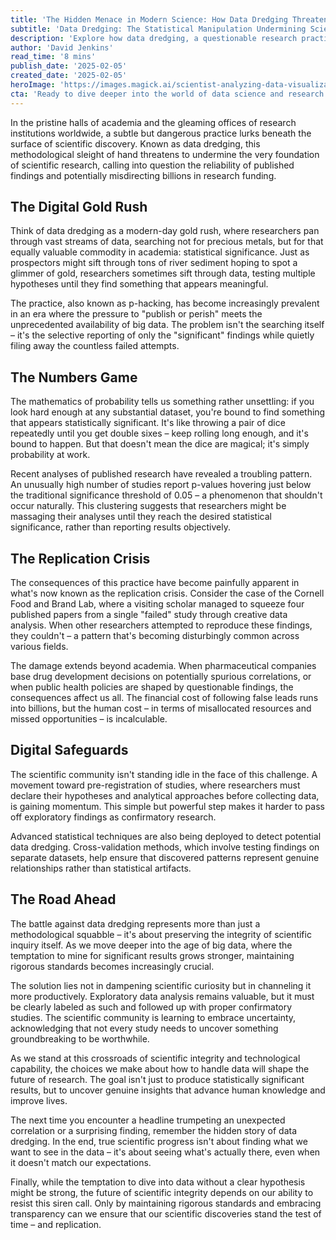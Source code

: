 ```yaml
---
title: 'The Hidden Menace in Modern Science: How Data Dredging Threatens Research Integrity'
subtitle: 'Data Dredging: The Statistical Manipulation Undermining Scientific Research'
description: 'Explore how data dredging, a questionable research practice, threatens scientific integrity in the age of big data. Learn about the replication crisis, statistical manipulation, and the steps being taken to safeguard research quality.'
author: 'David Jenkins'
read_time: '8 mins'
publish_date: '2025-02-05'
created_date: '2025-02-05'
heroImage: 'https://images.magick.ai/scientist-analyzing-data-visualization.jpg'
cta: 'Ready to dive deeper into the world of data science and research integrity? Follow us on LinkedIn for more insightful analysis and stay updated on the latest developments in scientific methodology.'
---
```


In the pristine halls of academia and the gleaming offices of research institutions worldwide, a subtle but dangerous practice lurks beneath the surface of scientific discovery. Known as data dredging, this methodological sleight of hand threatens to undermine the very foundation of scientific research, calling into question the reliability of published findings and potentially misdirecting billions in research funding.

## The Digital Gold Rush

Think of data dredging as a modern-day gold rush, where researchers pan through vast streams of data, searching not for precious metals, but for that equally valuable commodity in academia: statistical significance. Just as prospectors might sift through tons of river sediment hoping to spot a glimmer of gold, researchers sometimes sift through data, testing multiple hypotheses until they find something that appears meaningful.

The practice, also known as p-hacking, has become increasingly prevalent in an era where the pressure to "publish or perish" meets the unprecedented availability of big data. The problem isn't the searching itself – it's the selective reporting of only the "significant" findings while quietly filing away the countless failed attempts.

## The Numbers Game

The mathematics of probability tells us something rather unsettling: if you look hard enough at any substantial dataset, you're bound to find something that appears statistically significant. It's like throwing a pair of dice repeatedly until you get double sixes – keep rolling long enough, and it's bound to happen. But that doesn't mean the dice are magical; it's simply probability at work.

Recent analyses of published research have revealed a troubling pattern. An unusually high number of studies report p-values hovering just below the traditional significance threshold of 0.05 – a phenomenon that shouldn't occur naturally. This clustering suggests that researchers might be massaging their analyses until they reach the desired statistical significance, rather than reporting results objectively.

## The Replication Crisis

The consequences of this practice have become painfully apparent in what's now known as the replication crisis. Consider the case of the Cornell Food and Brand Lab, where a visiting scholar managed to squeeze four published papers from a single "failed" study through creative data analysis. When other researchers attempted to reproduce these findings, they couldn't – a pattern that's becoming disturbingly common across various fields.

The damage extends beyond academia. When pharmaceutical companies base drug development decisions on potentially spurious correlations, or when public health policies are shaped by questionable findings, the consequences affect us all. The financial cost of following false leads runs into billions, but the human cost – in terms of misallocated resources and missed opportunities – is incalculable.

## Digital Safeguards

The scientific community isn't standing idle in the face of this challenge. A movement toward pre-registration of studies, where researchers must declare their hypotheses and analytical approaches before collecting data, is gaining momentum. This simple but powerful step makes it harder to pass off exploratory findings as confirmatory research.

Advanced statistical techniques are also being deployed to detect potential data dredging. Cross-validation methods, which involve testing findings on separate datasets, help ensure that discovered patterns represent genuine relationships rather than statistical artifacts.

## The Road Ahead

The battle against data dredging represents more than just a methodological squabble – it's about preserving the integrity of scientific inquiry itself. As we move deeper into the age of big data, where the temptation to mine for significant results grows stronger, maintaining rigorous standards becomes increasingly crucial.

The solution lies not in dampening scientific curiosity but in channeling it more productively. Exploratory data analysis remains valuable, but it must be clearly labeled as such and followed up with proper confirmatory studies. The scientific community is learning to embrace uncertainty, acknowledging that not every study needs to uncover something groundbreaking to be worthwhile.

As we stand at this crossroads of scientific integrity and technological capability, the choices we make about how to handle data will shape the future of research. The goal isn't just to produce statistically significant results, but to uncover genuine insights that advance human knowledge and improve lives.

The next time you encounter a headline trumpeting an unexpected correlation or a surprising finding, remember the hidden story of data dredging. In the end, true scientific progress isn't about finding what we want to see in the data – it's about seeing what's actually there, even when it doesn't match our expectations.

Finally, while the temptation to dive into data without a clear hypothesis might be strong, the future of scientific integrity depends on our ability to resist this siren call. Only by maintaining rigorous standards and embracing transparency can we ensure that our scientific discoveries stand the test of time – and replication.